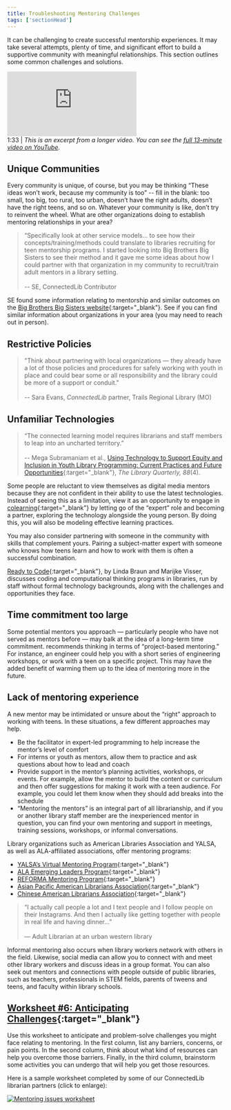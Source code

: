 ```yaml
---
title: Troubleshooting Mentoring Challenges
tags: ['sectionHead']
---
```


It can be challenging to create successful mentorship experiences. It may take several attempts, plenty of time, and significant effort to build a supportive community with meaningful relationships. This section outlines some common challenges and solutions. 

<div class="callout videos">
<iframe src="https://www.youtube.com/embed/Uv8a6RiFZ2E?start=673&end=723" frameborder="0" allow="autoplay; encrypted-media" allowfullscreen></iframe>
<div class="videotime">1:33 | <i>This is an excerpt from a longer video. You can see the 
<a href="https://www.youtube.com/watch?v=Uv8a6RiFZ2E" target="_blank">full 13-minute video on YouTube</a>.</i></div></div> 




## Unique Communities

Every community is unique, of course, but you may be thinking “These ideas won’t work, because my community is too” -- fill in the blank: too small, too big, too rural, too urban, doesn’t have the right adults, doesn’t have the right teens, and so on. Whatever your community is like, don’t try to reinvent the wheel. What are other organizations doing to establish mentoring relationships in your area? 

>“Specifically look at other service models… to see how their concepts/training/methods could translate to libraries recruiting for teen mentorship programs. I started looking into Big Brothers Big Sisters to see their method and it gave me some ideas about how I could partner with that organization in my community to recruit/train adult mentors in a library setting.<br/><br/> -- SE, ConnectedLib Contributor 

SE found some information relating to mentorship and similar outcomes on the [Big Brothers Big Sisters website](https://www.bbbs.org/research/){:target="_blank"}. See if you can find similar information about organizations in your area (you may need to reach out in person). 
                
## Restrictive Policies

>"Think about partnering with local organizations — they already have a lot of those policies and procedures for safely working with youth in place and could bear some or all responsibility and the library could be more of a support or conduit."<br/><br/> -- Sara Evans, _ConnectedLib_ partner, Trails Regional Library (MO)


## Unfamiliar Technologies

>“The connected learning model requires librarians and staff members to leap into an uncharted territory.” <br/><br/>-- Mega Subramaniam et al., [Using Technology to Support Equity and Inclusion in Youth Library Programming: Current Practices and Future Opportunities](https://doi.org/10.1086/699267){:target="_blank"}, _The Library Quarterly, 88_(4). 
 
Some people are reluctant to view themselves as digital media mentors because they are not confident in their ability to use the latest technologies. Instead of seeing this as a limitation, view it as an opportunity to engage in [colearning](../modules/introducing-the-toolkit/mindset/){:target="_blank"} by letting go of the “expert” role and becoming a partner, exploring the technology alongside the young person. By doing this, you will also be modeling effective learning practices.

You may also consider partnering with someone in the community with skills that complement yours. Pairing a subject-matter expert with someone who knows how teens learn and how to work with them is often a successful combination. 

[Ready to Code](http://www.ala.org/advocacy/sites/ala.org.advocacy/files/content/pp/Ready_To_Code_Report_FINAL.pdf){:target="_blank"}, by Linda Braun and Marijke Visser, discusses coding and computational thinking programs in libraries, run by staff without formal technology backgrounds, along with the challenges and opportunities they face. 

## Time commitment too large

Some potential mentors you approach — particularly people who have not served as mentors before — may balk at the idea of a long-term time commitment. recommends thinking in terms of “project-based mentoring.” For instance, an engineer could help you with a short series of engineering workshops, or work with a teen on a specific project. This may have the added benefit of warming them up to the idea of mentoring more in the future. 

## Lack of mentoring experience

A new mentor may be intimidated or unsure about the “right” approach to working with teens. In these situations, a few different approaches may help.

* Be the facilitator in expert-led programming to help increase the mentor’s level of comfort
* For interns or youth as mentors, allow them to practice and ask questions about how to lead and coach
* Provide support in the mentor’s planning activities, workshops, or events. For example, allow the mentor to build the content or curriculum and then offer suggestions for making it work with a teen audience. For example, you could let them know when they should add breaks into the schedule
* “Mentoring the mentors” is an integral part of all librarianship, and if you or another library staff member are the inexperienced mentor in question, you can find your own mentoring and support in meetings, training sessions, workshops, or informal conversations. 

Library organizations such as American Libraries Association and YALSA, as well as ALA-affiliated associations, offer mentoring programs:
* [YALSA’s Virtual Mentoring Program](http://www.ala.org/yalsa/profdev/mentoring){:target="_blank"}
* [ALA Emerging Leaders Program](http://www.ala.org/educationcareers/leadership/emergingleaders){:target="_blank"}
* [REFORMA Mentoring Program](https://www.reforma.org/content.asp?contentid=34){:target="_blank"}
* [Asian Pacific American Librarians Association](http://www.apalaweb.org/about/committees/standing-committees/mentoring-committee/mentoring-program/){:target="_blank"}
* [Chinese American Librarians Association](https://www.cala-web.org/node/1680){:target="_blank"}

> “I actually call people a lot and I text people and I follow people on their Instagrams. And then I actually like getting together with people in real life and having dinner…”<br/><br/> — Adult Librarian at an urban western library

Informal mentoring also occurs when library workers network with others in the field. Likewise, social media can allow you to connect with and meet other library workers and discuss ideas in a group format. You can also seek out mentors and connections with people outside of public libraries, such as teachers, professionals in STEM fields, parents of tweens and teens, and faculty within library schools.

<div class="callout activity" markdown="1">
	
## [Worksheet #6: Anticipating Challenges](https://docs.google.com/document/d/1MN0NPnxHub2tFqB4HR8EkBLgRkUU6Y-pYUmuyCF6fe0/edit#heading=h.5qg00gbbili3){:target="_blank"}

Use this worksheet to anticipate and problem-solve challenges you might face relating to mentoring. In the first column, list any barriers, concerns, or pain points. In the second column, think about what kind of resources can help you overcome those barriers. Finally, in the third column, brainstorm some activities you can undergo that will help you get those resources. 

Here is a sample worksheet completed by some of our ConnectedLib librarian partners (click to enlarge): 


<a href="{{ site.baseurl }}/img/mentoring/mentoring_issues_sample.png" target="_blank"><img src="{{ site.baseurl }}/img/mentoring/mentoring_issues_sample.png"  ALT="Mentoring issues worksheet"  /></a>

</div>

